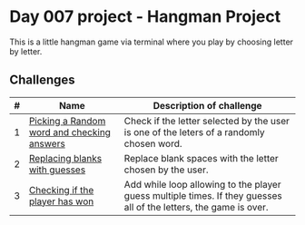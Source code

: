 # Day 007 project - Hangman Project

This is a little hangman game via terminal where you play by choosing letter by letter.

## Challenges

| # | Name | Description of challenge |
| --- | --- | --- |
| 1 | [Picking a Random word and checking answers](../challenges/challenge1.py) | Check if the letter selected by the user is one of the leters of a randomly chosen word. |
| 2 | [Replacing blanks with guesses](../challenges/challenge2.py) | Replace blank spaces with the letter chosen by the user. |
| 3 | [Checking if the player has won](../challenges/challenge3.py) | Add while loop allowing to the player guess multiple times. If they guesses all of the letters, the game is over.